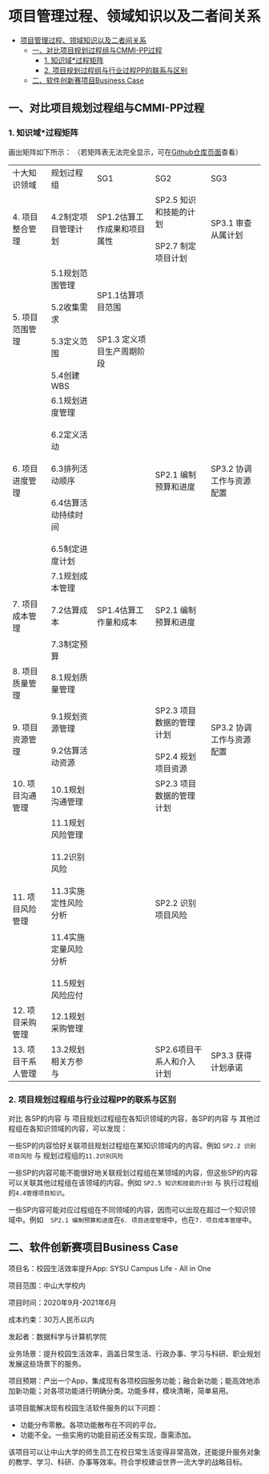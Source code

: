 # 项目管理过程、领域知识以及二者间关系


- [项目管理过程、领域知识以及二者间关系](#%e9%a1%b9%e7%9b%ae%e7%ae%a1%e7%90%86%e8%bf%87%e7%a8%8b%e9%a2%86%e5%9f%9f%e7%9f%a5%e8%af%86%e4%bb%a5%e5%8f%8a%e4%ba%8c%e8%80%85%e9%97%b4%e5%85%b3%e7%b3%bb)
  - [一、对比项目规划过程组与CMMI-PP过程](#%e4%b8%80%e5%af%b9%e6%af%94%e9%a1%b9%e7%9b%ae%e8%a7%84%e5%88%92%e8%bf%87%e7%a8%8b%e7%bb%84%e4%b8%8ecmmi-pp%e8%bf%87%e7%a8%8b)
    - [1. 知识域*过程矩阵](#1-%e7%9f%a5%e8%af%86%e5%9f%9f%e8%bf%87%e7%a8%8b%e7%9f%a9%e9%98%b5)
    - [2. 项目规划过程组与行业过程PP的联系与区别](#2-%e9%a1%b9%e7%9b%ae%e8%a7%84%e5%88%92%e8%bf%87%e7%a8%8b%e7%bb%84%e4%b8%8e%e8%a1%8c%e4%b8%9a%e8%bf%87%e7%a8%8bpp%e7%9a%84%e8%81%94%e7%b3%bb%e4%b8%8e%e5%8c%ba%e5%88%ab)
  - [二、软件创新赛项目Business Case](#%e4%ba%8c%e8%bd%af%e4%bb%b6%e5%88%9b%e6%96%b0%e8%b5%9b%e9%a1%b9%e7%9b%aebusiness-case)


## 一、对比项目规划过程组与CMMI-PP过程
### 1. 知识域*过程矩阵
画出矩阵如下所示：
（若矩阵表无法完全显示，可在[Github仓库页面](https://github.com/MIllionBenjamin/IT-Project-Management/blob/master/homework3/content.md)查看）

|                    	|                                                                                                                      	|                                                         	|                                                    	|                          	|
|--------------------	|----------------------------------------------------------------------------------------------------------------------	|---------------------------------------------------------	|----------------------------------------------------	|--------------------------	|
| 十大知识领域       	| 规划过程组                                                                                                           	| SG1                                                     	| SG2                                                	| SG3                      	|
| 4. 项目整合管理    	| 4.2制定项目管理计划                                                                                                  	| SP1.2估算工作成果和项目属性                             	| SP2.5 知识和技能的计划<br><br>SP2.7 制定项目计划   	| SP3.1 审查从属计划       	|
| 5. 项目范围管理    	| 5.1规划范围管理<br><br>5.2收集需求<br><br>5.3定义范围<br><br>5.4创建WBS                                              	| SP1.1估算项目范围<br><br><br>SP1.3 定义项目生产周期阶段 	|                                                    	|                          	|
| 6. 项目进度管理    	| 6.1规划进度管理<br><br>6.2定义活动<br><br>6.3排列活动顺序<br><br>6.4估算活动持续时间<br><br>6.5制定进度计划          	|                                                         	| SP2.1 编制预算和进度                               	| SP3.2 协调工作与资源配置 	|
| 7. 项目成本管理    	| 7.1规划成本管理<br><br>7.2估算成本<br><br>7.3制定预算                                                                	| SP1.4估算工作量和成本                                   	| SP2.1 编制预算和进度                               	|                          	|
| 8. 项目质量管理    	| 8.1规划质量管理                                                                                                      	|                                                         	|                                                    	|                          	|
| 9. 项目资源管理    	| 9.1规划资源管理<br><br>9.2估算活动资源                                                                               	|                                                         	| SP2.3 项目数据的管理计划<br><br>SP2.4 规划项目资源 	| SP3.2 协调工作与资源配置 	|
| 10. 项目沟通管理   	| 10.1规划沟通管理                                                                                                     	|                                                         	| SP2.3 项目数据的管理计划                           	|                          	|
| 11. 项目风险管理   	| 11.1规划风险管理<br><br>11.2识别风险<br><br>11.3实施定性风险分析<br><br>11.4实施定量风险分析<br><br>11.5规划风险应付 	|                                                         	| SP2.2 识别项目风险                                 	|                          	|
| 12. 项目采购管理   	| 12.1规划采购管理                                                                                                     	|                                                         	|                                                    	|                          	|
| 13. 项目干系人管理 	| 13.2规划相关方参与                                                                                                   	|                                                         	| SP2.6项目干系人和介入计划                          	| SP3.3 获得计划承诺       	|


### 2. 项目规划过程组与行业过程PP的联系与区别

对比 各SP的内容 与 项目规划过程组在各知识领域的内容，各SP的内容 与 其他过程组在各知识领域的内容，可以发现：

一些SP的内容恰好关联项目规划过程组在某知识领域内的内容。例如 `SP2.2 识别项目风险` 与 规划过程组的`11.2识别风险`

一些SP的内容可能不能很好地关联规划过程组在某领域的内容，但这些SP的内容可以关联其他过程组在该领域的内容。例如 `SP2.5 知识和技能的计划` 与 执行过程组的`4.4管理项目知识`。

一些SP内容可能对应过程组在不同领域的内容，因而可以出现在超过一个知识领域中。例如`	SP2.1 编制预算和进度`在`6. 项目进度管理`中，也在`7. 项目成本管理`中。


## 二、软件创新赛项目Business Case
项目名：校园生活效率提升App: SYSU Campus Life - All in One

项目范围：中山大学校内

项目时间：2020年9月-2021年6月

成本约束：30万人民币以内

发起者：数据科学与计算机学院

业务场景：提升校园生活效率，涵盖日常生活、行政办事、学习与科研、职业规划发展这些场景下的服务。

项目预期：产出一个App，集成现有各项校园服务功能；融合新功能；能高效地添加新功能；对各项功能进行明确分类。功能多样，模块清晰，简单易用。

该项目能解决现有校园生活软件服务的以下问题：
- 功能分布零散。各项功能散布在不同的平台。
- 功能不全。一些实用的功能目前还没有实现，亟需添加。

该项目可以让中山大学的师生员工在校日常生活变得非常高效，还能提升服务对象的教学、学习、科研、办事等效率。符合学校建设世界一流大学的战略目标。





